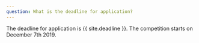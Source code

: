```yaml
---
question: What is the deadline for application?
--- 
```

The deadline for application is {{ site.deadline }}. The competition starts on December 7th 2019.
